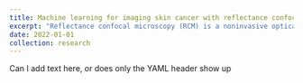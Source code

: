 ```yaml
---
title: Machine learning for imaging skin cancer with reflectance confocal microscopy
excerpt: "Reflectance confocal microscopy (RCM) is a noninvasive optical imaging modality capable of achieving cellular resolution that is currently used to rapidly diagnose skin cancer. I'm working on developing machine learning algorithms that will make it possible for the next generation of RCM microscopes smaller, faster, and cheaper. <br/><img src='/images/exampleRCMImage.png'><br/>"
date: 2022-01-01
collection: research
---
```


Can I add text here, or does only the YAML header show up

